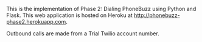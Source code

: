 This is the implementation of Phase 2: Dialing PhoneBuzz
using Python and Flask. This web application is hosted on 
Heroku at http://phonebuzz-phase2.herokuapp.com.

Outbound calls are made from a Trial Twilio account number.